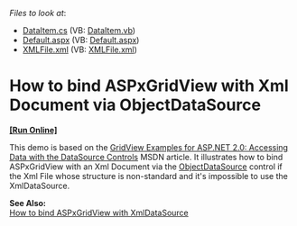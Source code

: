 <!-- default file list -->
*Files to look at*:

* [DataItem.cs](./CS/WebSite/App_Code/DataItem.cs) (VB: [DataItem.vb](./VB/WebSite/App_Code/DataItem.vb))
* [Default.aspx](./CS/WebSite/Default.aspx) (VB: [Default.aspx](./VB/WebSite/Default.aspx))
* [XMLFile.xml](./CS/WebSite/XMLFile.xml) (VB: [XMLFile.xml](./VB/WebSite/XMLFile.xml))
<!-- default file list end -->
# How to bind ASPxGridView with Xml Document via ObjectDataSource
<!-- run online -->
**[[Run Online]](https://codecentral.devexpress.com/e2180)**
<!-- run online end -->


<p>This demo is based on the <a href="http://msdn.microsoft.com/en-us/library/aa479341.aspx">GridView Examples for ASP.NET 2.0: Accessing Data with the DataSource Controls</a> MSDN article. It illustrates how to bind ASPxGridView with an Xml Document via the <a href="http://msdn.microsoft.com/en-us/library/system.web.ui.webcontrols.objectdatasource.aspx">ObjectDataSource</a> control if the Xml File whose structure is non-standard and it's impossible to use the XmlDataSource.</p><p><strong>See Also:</strong><br />
<a href="https://www.devexpress.com/Support/Center/p/E2178">How to bind ASPxGridView with XmlDataSource</a></p>

<br/>


